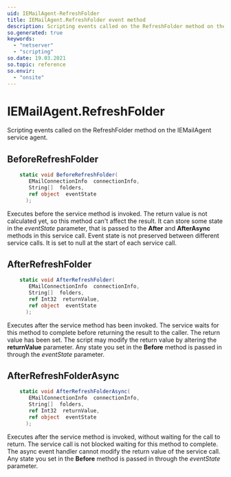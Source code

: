 ```yaml
---
uid: IEMailAgent-RefreshFolder
title: IEMailAgent.RefreshFolder event method
description: Scripting events called on the RefreshFolder method on the IEMailAgent service agent.
so.generated: true
keywords:
  - "netserver"
  - "scripting"
so.date: 19.03.2021
so.topic: reference
so.envir:
  - "onsite"
---
```

# IEMailAgent.RefreshFolder

Scripting events called on the <see cref='M:SuperOffice.CRM.Services.IEMailAgent.RefreshFolder'>RefreshFolder</see> method on the <see cref='IEMailAgent'>IEMailAgent</see>  service agent.

## BeforeRefreshFolder
```cs
    static void BeforeRefreshFolder(
       EMailConnectionInfo  connectionInfo,
       String[]  folders,
       ref object  eventState
      );
```
Executes before the service method is invoked.
The return value is not calculated yet, so this method can't affect the result.
It can store some state in the *eventState* parameter, that is passed to the **After** and **AfterAsync** methods in this service call.
Event state is not preserved between different service calls. It is set to null at the start of each service call.
## AfterRefreshFolder
```cs
    static void AfterRefreshFolder(
       EMailConnectionInfo  connectionInfo,
       String[]  folders,
       ref Int32  returnValue,
       ref object  eventState
      );
```
Executes after the service method has been invoked. The service waits for this method to complete before returning the result to the caller.
The return value has been set. The script may modify the return value by altering the **returnValue** parameter.
Any state you set in the **Before** method is passed in through the *eventState* parameter.
## AfterRefreshFolderAsync
```cs
    static void AfterRefreshFolderAsync(
       EMailConnectionInfo  connectionInfo,
       String[]  folders,
       ref Int32  returnValue,
       ref object  eventState
      );
```
Executes after the service method is invoked, without waiting for the call to return.
The service call is not blocked waiting for this method to complete.
The async event handler cannot modify the return value of the service call.
Any state you set in the **Before** method is passed in through the *eventState* parameter.

